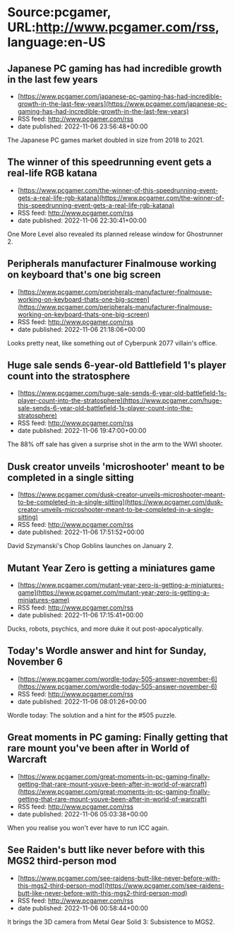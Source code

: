 # Source:pcgamer, URL:http://www.pcgamer.com/rss, language:en-US

## Japanese PC gaming has had incredible growth in the last few years
 - [https://www.pcgamer.com/japanese-pc-gaming-has-had-incredible-growth-in-the-last-few-years](https://www.pcgamer.com/japanese-pc-gaming-has-had-incredible-growth-in-the-last-few-years)
 - RSS feed: http://www.pcgamer.com/rss
 - date published: 2022-11-06 23:56:48+00:00

The Japanese PC games market doubled in size from 2018 to 2021.

## The winner of this speedrunning event gets a real-life RGB katana
 - [https://www.pcgamer.com/the-winner-of-this-speedrunning-event-gets-a-real-life-rgb-katana](https://www.pcgamer.com/the-winner-of-this-speedrunning-event-gets-a-real-life-rgb-katana)
 - RSS feed: http://www.pcgamer.com/rss
 - date published: 2022-11-06 22:30:41+00:00

One More Level also revealed its planned release window for Ghostrunner 2.

## Peripherals manufacturer Finalmouse working on keyboard that's one big screen
 - [https://www.pcgamer.com/peripherals-manufacturer-finalmouse-working-on-keyboard-thats-one-big-screen](https://www.pcgamer.com/peripherals-manufacturer-finalmouse-working-on-keyboard-thats-one-big-screen)
 - RSS feed: http://www.pcgamer.com/rss
 - date published: 2022-11-06 21:18:06+00:00

Looks pretty neat, like something out of Cyberpunk 2077 villain's office.

## Huge sale sends 6-year-old Battlefield 1's player count into the stratosphere
 - [https://www.pcgamer.com/huge-sale-sends-6-year-old-battlefield-1s-player-count-into-the-stratosphere](https://www.pcgamer.com/huge-sale-sends-6-year-old-battlefield-1s-player-count-into-the-stratosphere)
 - RSS feed: http://www.pcgamer.com/rss
 - date published: 2022-11-06 19:47:00+00:00

The 88% off sale has given a surprise shot in the arm to the WWI shooter.

## Dusk creator unveils 'microshooter' meant to be completed in a single sitting
 - [https://www.pcgamer.com/dusk-creator-unveils-microshooter-meant-to-be-completed-in-a-single-sitting](https://www.pcgamer.com/dusk-creator-unveils-microshooter-meant-to-be-completed-in-a-single-sitting)
 - RSS feed: http://www.pcgamer.com/rss
 - date published: 2022-11-06 17:51:52+00:00

David Szymanski's Chop Goblins launches on January 2.

## Mutant Year Zero is getting a miniatures game
 - [https://www.pcgamer.com/mutant-year-zero-is-getting-a-miniatures-game](https://www.pcgamer.com/mutant-year-zero-is-getting-a-miniatures-game)
 - RSS feed: http://www.pcgamer.com/rss
 - date published: 2022-11-06 17:15:41+00:00

Ducks, robots, psychics, and more duke it out post-apocalyptically.

## Today's Wordle answer and hint for Sunday, November 6
 - [https://www.pcgamer.com/wordle-today-505-answer-november-6](https://www.pcgamer.com/wordle-today-505-answer-november-6)
 - RSS feed: http://www.pcgamer.com/rss
 - date published: 2022-11-06 08:01:26+00:00

Wordle today: The solution and a hint for the #505 puzzle.

## Great moments in PC gaming: Finally getting that rare mount you've been after in World of Warcraft
 - [https://www.pcgamer.com/great-moments-in-pc-gaming-finally-getting-that-rare-mount-youve-been-after-in-world-of-warcraft](https://www.pcgamer.com/great-moments-in-pc-gaming-finally-getting-that-rare-mount-youve-been-after-in-world-of-warcraft)
 - RSS feed: http://www.pcgamer.com/rss
 - date published: 2022-11-06 05:03:38+00:00

When you realise you won't ever have to run ICC again.

## See Raiden's butt like never before with this MGS2 third-person mod
 - [https://www.pcgamer.com/see-raidens-butt-like-never-before-with-this-mgs2-third-person-mod](https://www.pcgamer.com/see-raidens-butt-like-never-before-with-this-mgs2-third-person-mod)
 - RSS feed: http://www.pcgamer.com/rss
 - date published: 2022-11-06 00:58:44+00:00

It brings the 3D camera from Metal Gear Solid 3: Subsistence to MGS2.

